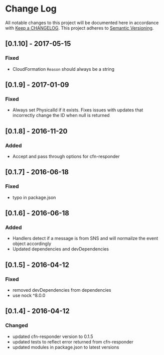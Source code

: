 # Change Log
All notable changes to this project will be documented here in
accordance with [Keep a CHANGELOG][keep-changelog-url].
This project adheres to [Semantic Versioning][semver-url].

## [0.1.10] - 2017-05-15
### Fixed
- CloudFormation `Reason` should always be a string

## [0.1.9] - 2017-01-09
### Fixed
- Always set PhysicalId if it exists. Fixes issues with updates that
  incorrectly change the ID when null is returned

## [0.1.8] - 2016-11-20
### Added
- Accept and pass through options for cfn-responder

## [0.1.7] - 2016-06-18
### Fixed
- typo in package.json

## [0.1.6] - 2016-06-18
### Added
- Handlers detect if a message is from SNS and will normailze the event
  object accordingly
- Updated dependencies and devDependencies

## [0.1.5] - 2016-04-12
### Fixed
- removed devDependencies from dependencies
- use nock ^8.0.0

## [0.1.4] - 2016-04-12
### Changed
- updated cfn-responder version to 0.1.5
- updated tests to reflect error returned from cfn-responder
- updated modules in package.json to latest versions

[keep-changelog-url]: http://keepachangelog.com/
[semver-url]: http://semver.org/

